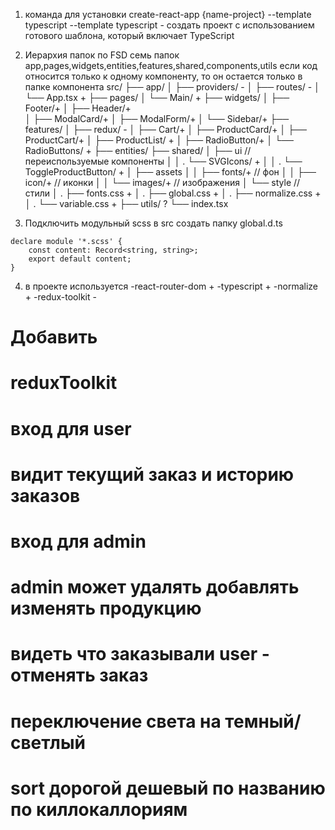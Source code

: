 1. команда для установки create-react-app {name-project} --template typescript
   --template typescript - создать проект с использованием готового шаблона, который включает TypeScript
2. Иерархия папок по FSD
   семь папок app,pages,widgets,entities,features,shared,components,utils
   если код относится только к одному компоненту, то он остается только в папке компонента
   src/
   ├── app/
   │ ├── providers/ -
   │ ├── routes/ -
   │ └── App.tsx +
   ├── pages/
   │ └── Main/ +
   ├── widgets/
   │ ├── Footer/+
   │ ├── Header/+  
   │ ├── ModalCard/+
   │ ├── ModalForm/+
   │ └── Sidebar/+
   ├── features/
   │ ├── redux/ -
   │ ├── Cart/+
   │ ├── ProductCard/+
   │ ├── ProductCart/+
   │ ├── ProductList/ +
   │ ├── RadioButton/+
   │ └── RadioButtons/ +
   ├── entities/
   ├── shared/
   │ ├── ui // переиспользуемые компоненты
   │ │ . └── SVGIcons/ +
   │ │ . └── ToggleProductButton/ +
   │ ├── assets
   │ │ ├── fonts/+ // фон
   │ │ ├── icon/+ // иконки
   │ │ └── images/+ // изображения
   │ └── style // стили
   │ . ├── fonts.css +
   │ . ├── global.css +
   │ . ├── normalize.css +
   │ . └── variable.css +
   ├── utils/ ?
   └── index.tsx

3. Подключить модульный scss
   в src создать папку global.d.ts

```
declare module '*.scss' {
	const content: Record<string, string>;
	export default content;
}
```

4. в проекте используется
   -react-router-dom +
   -typescript +
   -normalize +
   -redux-toolkit -


# Добавить
# reduxToolkit
# вход для user
# видит текущий заказ и историю заказов

# вход для admin
# admin может удалять добавлять изменять продукцию
# видеть что заказывали user - отменять заказ 

# переключение света на темный/светлый
# sort дорогой дешевый по названию по киллокаллориям